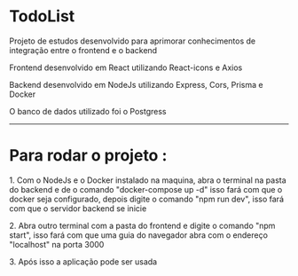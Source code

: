 # TodoList

<p>Projeto de estudos desenvolvido para aprimorar conhecimentos de integração entre o frontend e o backend</p>
<p>Frontend desenvolvido em React utilizando React-icons e Axios</p>
<p>Backend desenvolvido em NodeJs utilizando Express, Cors, Prisma e Docker</p>
<p>O banco de dados utilizado foi o Postgress</p>
<hr>
<h1>Para rodar o projeto : </h1>
    <p>1. Com o NodeJs e o Docker instalado na maquina, abra o terminal na pasta do backend e de o comando "docker-compose up -d" isso fará com que o docker seja configurado, depois digite o comando "npm run dev", isso fará com que o servidor backend se inicie</p>
    <p>2. Abra outro terminal com a pasta do frontend e digite o comando "npm start", isso fará com que uma guia do navegador abra com o endereço "localhost" na porta 3000</p>
    <p>3. Após isso a aplicação pode ser usada</p>
